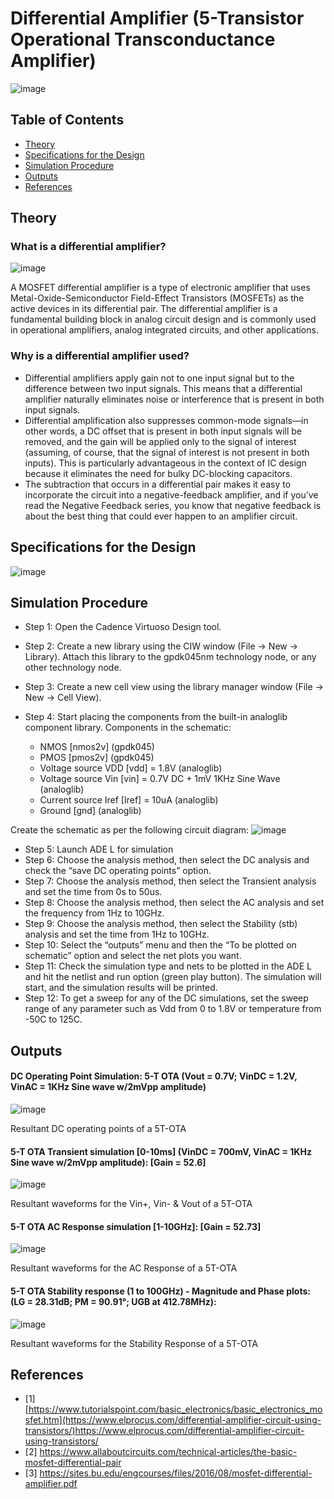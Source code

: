 Differential Amplifier (5-Transistor Operational Transconductance Amplifier) <a name="TOP"></a>
===================

![image](https://github.com/Nirvan007/Analog_Electronics/assets/127144315/4e92f4c3-b7f3-42e7-9c41-bc294638cb50)

## Table of Contents
* [Theory](#Theory)
* [Specifications for the Design](#Specifications-for-the-Design)
* [Simulation Procedure](#Simulation-Procedure)
* [Outputs](#Outputs)
* [References](#References)

## Theory
### What is a differential amplifier?

![image](https://github.com/Nirvan007/Analog_Electronics/assets/127144315/ccddb144-d8d7-45d4-a855-ba7dbc6a099a)

A MOSFET differential amplifier is a type of electronic amplifier that uses Metal-Oxide-Semiconductor Field-Effect Transistors (MOSFETs) as the active devices in its differential pair. The differential amplifier is a fundamental building block in analog circuit design and is commonly used in operational amplifiers, analog integrated circuits, and other applications.

### Why is a differential amplifier used?

* Differential amplifiers apply gain not to one input signal but to the difference between two input signals. This means that a differential amplifier naturally eliminates noise or interference that is present in both input signals.
* Differential amplification also suppresses common-mode signals—in other words, a DC offset that is present in both input signals will be removed, and the gain will be applied only to the signal of interest (assuming, of course, that the signal of interest is not present in both inputs). This is particularly advantageous in the context of IC design because it eliminates the need for bulky DC-blocking capacitors.
* The subtraction that occurs in a differential pair makes it easy to incorporate the circuit into a negative-feedback amplifier, and if you’ve read the Negative Feedback series, you know that negative feedback is about the best thing that could ever happen to an amplifier circuit.

## Specifications for the Design
![image](https://github.com/Nirvan007/Analog_Electronics/assets/127144315/4ddb0e2e-1cf4-4def-87f4-9e46a90494a6)

## Simulation Procedure
* Step 1: Open the Cadence Virtuoso Design tool.
* Step 2: Create a new library using the CIW window (File -> New -> Library). Attach this library to the gpdk045nm technology node, or any other technology node.
* Step 3: Create a new cell view using the library manager window (File -> New -> Cell View). 
* Step 4: Start placing the components from the built-in analoglib component library.
  Components in the schematic:
  
  *  NMOS [nmos2v] (gpdk045)
  *  PMOS [pmos2v] (gpdk045)
  *  Voltage source VDD [vdd] = 1.8V (analoglib)
  *  Voltage source Vin [vin] = 0.7V DC + 1mV 1KHz Sine Wave (analoglib)
  *  Current source Iref [Iref] = 10uA (analoglib)
  *  Ground [gnd] (analoglib)

 Create the schematic as per the following circuit diagram:
![image](https://github.com/Nirvan007/Analog_Electronics/assets/127144315/2db1e5d5-75b4-4344-8c2b-04ec4228ba30)

* Step 5: Launch ADE L for simulation
* Step 6: Choose the analysis method, then select the DC analysis and check the “save DC operating points” option.
* Step 7: Choose the analysis method, then select the Transient analysis and set the time from 0s to 50us.
* Step 8: Choose the analysis method, then select the AC analysis and set the frequency from 1Hz to 10GHz.
* Step 9: Choose the analysis method, then select the Stability (stb) analysis and set the time from 1Hz to 10GHz.
* Step 10: Select the “outputs” menu and then the “To be plotted on schematic” option and select the net plots you want.
* Step 11: Check the simulation type and nets to be plotted in the ADE L and hit the netlist and run option (green play button). The simulation will start, and the simulation results will be printed.
* Step 12: To get a sweep for any of the DC simulations, set the sweep range of any parameter such as Vdd from 0 to 1.8V or temperature from -50C to 125C.

## Outputs
#### DC Operating Point Simulation: 5-T OTA (Vout = 0.7V; VinDC = 1.2V, VinAC = 1KHz Sine wave w/2mVpp amplitude)
  ![image](https://github.com/Nirvan007/Analog_Electronics/assets/127144315/6b4d1f92-e04e-47bd-bf80-5630d3ff3a95)

  Resultant DC operating points of a 5T-OTA

#### 5-T OTA Transient simulation [0-10ms] (VinDC = 700mV, VinAC = 1KHz Sine wave w/2mVpp amplitude): [Gain = 52.6]
  ![image](https://github.com/Nirvan007/Analog_Electronics/assets/127144315/27d9597f-c0c5-423f-84b5-42d1b7c5b158)

  Resultant waveforms for the Vin+, Vin- & Vout of a 5T-OTA

#### 5-T OTA AC Response simulation [1-10GHz]: [Gain = 52.73]
  ![image](https://github.com/Nirvan007/Analog_Electronics/assets/127144315/588c9302-41f6-4136-87bf-5fa95d0852fc)

  Resultant waveforms for the AC Response of a 5T-OTA

#### 5-T OTA Stability response (1 to 100GHz) - Magnitude and Phase plots: (LG = 28.31dB; PM = 90.91°; UGB at 412.78MHz):
  ![image](https://github.com/Nirvan007/Analog_Electronics/assets/127144315/a2c22921-344a-44bb-a85a-c6fe17b3de9e)

  Resultant waveforms for the Stability Response of a 5T-OTA

## References
 - [1] [https://www.tutorialspoint.com/basic_electronics/basic_electronics_mosfet.htm](https://www.elprocus.com/differential-amplifier-circuit-using-transistors/)https://www.elprocus.com/differential-amplifier-circuit-using-transistors/
 - [2] https://www.allaboutcircuits.com/technical-articles/the-basic-mosfet-differential-pair
 - [3] https://sites.bu.edu/engcourses/files/2016/08/mosfet-differential-amplifier.pdf
